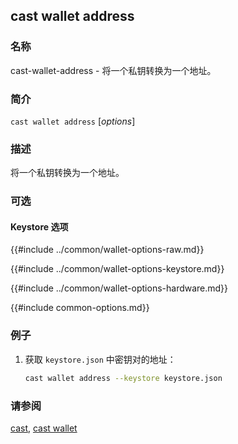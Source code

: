 ## cast wallet address

### 名称

cast-wallet-address - 将一个私钥转换为一个地址。

### 简介

``cast wallet address`` [*options*]

### 描述

将一个私钥转换为一个地址。

### 可选

#### Keystore 选项

{{#include ../common/wallet-options-raw.md}}

{{#include ../common/wallet-options-keystore.md}}

{{#include ../common/wallet-options-hardware.md}}

{{#include common-options.md}}

### 例子

1. 获取 `keystore.json` 中密钥对的地址：
    ```sh
    cast wallet address --keystore keystore.json
    ```

### 请参阅

[cast](./cast.md), [cast wallet](./cast-wallet.md)
